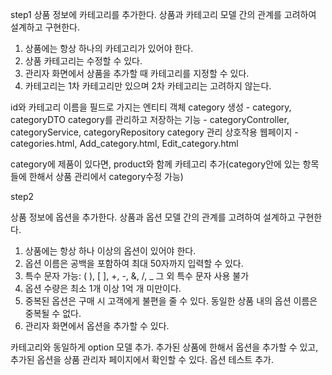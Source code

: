 step1
상품 정보에 카테고리를 추가한다. 상품과 카테고리 모델 간의 관계를 고려하여 설계하고 구현한다.

1. 상품에는 항상 하나의 카테고리가 있어야 한다.
2. 상품 카테고리는 수정할 수 있다.
3. 관리자 화면에서 상품을 추가할 때 카테고리를 지정할 수 있다.
4. 카테고리는 1차 카테고리만 있으며 2차 카테고리는 고려하지 않는다.

id와 카테고리 이름을 필드로 가지는 엔티티 객체 category 생성 - category, categoryDTO
category를 관리하고 저장하는 기능 - categoryController, categoryService, categoryRepository
category 관리 상호작용 웹페이지 - categories.html, Add_category.html, Edit_category.html

category에 제품이 있다면, product와 함께 카테고리 추가(category안에 있는 항목들에 한해서 상품 관리에서 category수정 가능)

step2

상품 정보에 옵션을 추가한다. 상품과 옵션 모델 간의 관계를 고려하여 설계하고 구현한다.

1. 상품에는 항상 하나 이상의 옵션이 있어야 한다.
2. 옵션 이름은 공백을 포함하여 최대 50자까지 입력할 수 있다.
3. 특수 문자
가능: ( ), [ ], +, -, &, /, _
그 외 특수 문자 사용 불가
4. 옵션 수량은 최소 1개 이상 1억 개 미만이다.
5. 중복된 옵션은 구매 시 고객에게 불편을 줄 수 있다. 동일한 상품 내의 옵션 이름은 중복될 수 없다.
6. 관리자 화면에서 옵션을 추가할 수 있다.

카테고리와 동일하게 option 모델 추가.
추가된 상품에 한해서 옵션을 추가할 수 있고, 추가된 옵션을 상품 관리자 페이지에서 확인할 수 있다.
옵션 테스트 추가.
